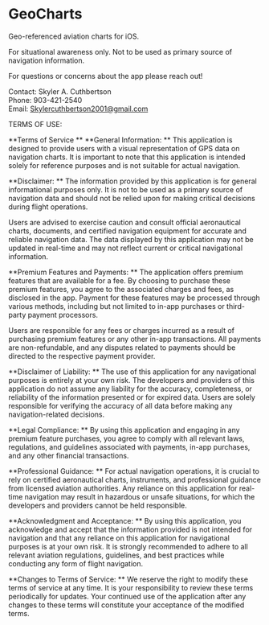 # GeoCharts
Geo-referenced aviation charts for iOS.

For situational awareness only. Not to be used as primary source of navigation information.

For questions or concerns about the app please reach out!

Contact: Skyler A. Cuthbertson  
Phone: 903-421-2540  
Email: Skylercuthbertson2001@gmail.com  


TERMS OF USE:

**Terms of Service
**
**General Information:
**
This application is designed to provide users with a visual representation of GPS data on navigation charts. It is important to note that this application is intended solely for reference purposes and is not suitable for actual navigation.

**Disclaimer:
**
The information provided by this application is for general informational purposes only. It is not to be used as a primary source of navigation data and should not be relied upon for making critical decisions during flight operations.

Users are advised to exercise caution and consult official aeronautical charts, documents, and certified navigation equipment for accurate and reliable navigation data. The data displayed by this application may not be updated in real-time and may not reflect current or critical navigational information.

**Premium Features and Payments:
**
The application offers premium features that are available for a fee. By choosing to purchase these premium features, you agree to the associated charges and fees, as disclosed in the app. Payment for these features may be processed through various methods, including but not limited to in-app purchases or third-party payment processors.

Users are responsible for any fees or charges incurred as a result of purchasing premium features or any other in-app transactions. All payments are non-refundable, and any disputes related to payments should be directed to the respective payment provider.

**Disclaimer of Liability:
**
The use of this application for any navigational purposes is entirely at your own risk. The developers and providers of this application do not assume any liability for the accuracy, completeness, or reliability of the information presented or for expired data. Users are solely responsible for verifying the accuracy of all data before making any navigation-related decisions.

**Legal Compliance:
**
By using this application and engaging in any premium feature purchases, you agree to comply with all relevant laws, regulations, and guidelines associated with payments, in-app purchases, and any other financial transactions.

**Professional Guidance:
**
For actual navigation operations, it is crucial to rely on certified aeronautical charts, instruments, and professional guidance from licensed aviation authorities. Any reliance on this application for real-time navigation may result in hazardous or unsafe situations, for which the developers and providers cannot be held responsible.

**Acknowledgment and Acceptance:
**
By using this application, you acknowledge and accept that the information provided is not intended for navigation and that any reliance on this application for navigational purposes is at your own risk. It is strongly recommended to adhere to all relevant aviation regulations, guidelines, and best practices while conducting any form of flight navigation.

**Changes to Terms of Service:
**
We reserve the right to modify these terms of service at any time. It is your responsibility to review these terms periodically for updates. Your continued use of the application after any changes to these terms will constitute your acceptance of the modified terms.
